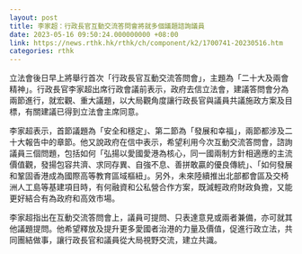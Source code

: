 ```yaml
---
layout: post
title: 李家超：行政長官互動交流答問會將就多個議題諮詢議員
date: 2023-05-16 09:50:24.000000000 +08:00
link: https://news.rthk.hk/rthk/ch/component/k2/1700741-20230516.htm
categories: rthk
---
```


立法會後日早上將舉行首次「行政長官互動交流答問會」，主題為「二十大及兩會精神」。行政長官李家超出席行政會議前表示，政府去信立法會，建議答問會分為兩節進行，就宏觀、重大議題，以大局觀角度讓行政長官與議員共議施政方案及目標，有關建議已得到立法會主席同意。

李家超表示，首節議題為「安全和穩定」、第二節為「發展和幸福」，兩節都涉及二十大報告中的章節。他又說政府在信中表示，希望利用今次互動交流答問會，諮詢議員三個問題，包括如何「弘揚以愛國愛港為核心，同一國兩制方針相適應的主流價值觀，發揚包容共濟、求同存異、自強不息、善拼敢贏的優良傳統」、「如何發展和鞏固香港成為國際高等教育區域樞紐」。另外，未來陸續推出北部都會區及交椅洲人工島等基建項目時，有何融資和公私營合作方案，既減輕政府財政負擔，又能更好結合有為政府和高效市場。

李家超指出在互動交流答問會上，議員可提問、只表達意見或兩者兼備，亦可就其他議題提問。他希望釋放及提升更多愛國者治港的力量及價值，促進行政立法，共同團結做事，讓行政長官和議員從大局視野交流，建立共識。
